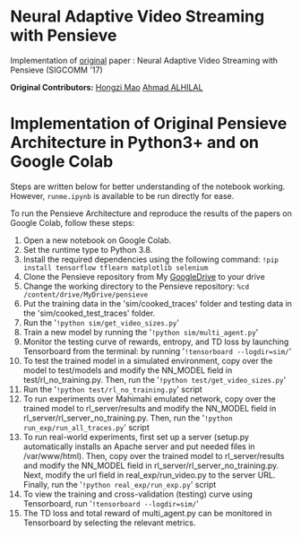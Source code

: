 # Neural Adaptive Video Streaming with Pensieve
Implementation of [original](web.mit.edu/pensieve/) paper : Neural Adaptive Video Streaming with Pensieve (SIGCOMM '17)

**Original Contributors:**
[Hongzi Mao](https://github.com/hongzimao/pensieve)
[Ahmad ALHILAL](https://github.com/ahmad-hl/pensieve-py38)

# **Implementation of Original Pensieve Architecture in Python3+ and on Google Colab**

Steps are written below for better understanding of the notebook working. However, `runme.ipynb` is available to be run directly for ease.

To run the Pensieve Architecture and reproduce the results of the papers on Google Colab, follow these steps:
1. Open a new notebook on Google Colab.
2. Set the runtime type to Python 3.8.
3. Install the required dependencies using the following command:
   `!pip install tensorflow tflearn matplotlib selenium`
4. Clone the Pensieve repository from My [GoogleDrive](https:////drive.google.com/drive/folders/1LAkFiMLk85r_rfcbf_mBSRyR1tmvBAcX?usp=share_link) to your drive 
5. Change the working directory to the Pensieve repository:
   `%cd /content/drive/MyDrive/pensieve`
6. Put the training data in the 'sim/cooked_traces' folder and testing data in the 'sim/cooked_test_traces' folder.
7. Run the '`!python sim/get_video_sizes.py`'
8. Train a new model by running the '`!python sim/multi_agent.py`'
9. Monitor the testing curve of rewards, entropy, and TD loss by launching Tensorboard from the terminal: by running '`!tensorboard --logdir=sim/`'
10. To test the trained model in a simulated environment, copy over the model to test/models and modify the NN_MODEL field in test/rl_no_training.py. Then, run the '`!python test/get_video_sizes.py`'
11. Run the '`!python test/rl_no_training.py`' script
12. To run experiments over Mahimahi emulated network, copy over the trained model to rl_server/results and modify the NN_MODEL field in rl_server/rl_server_no_training.py. Then, run the '`!python run_exp/run_all_traces.py`' script
13. To run real-world experiments, first set up a server (setup.py automatically installs an Apache server and put needed files in /var/www/html). Then, copy over the trained model to rl_server/results and modify the NN_MODEL field in rl_server/rl_server_no_training.py. Next, modify the url field in real_exp/run_video.py to the server URL. Finally, run the '`!python real_exp/run_exp.py`' script
14. To view the training and cross-validation (testing) curve using Tensorboard, run '`!tensorboard --logdir=sim/`'
15. The TD loss and total reward of multi_agent.py can be monitored in Tensorboard by selecting the relevant metrics.
